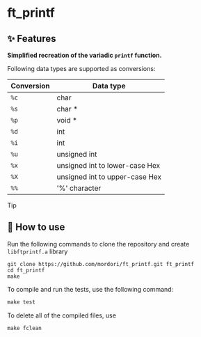# ft_printf
## ✨ Features
**Simplified recreation of the variadic `printf` function.**

Following data types are supported as conversions:

| Conversion			    	| Data type													|
|-------------------|-----------------------|
| `%c`             	| char |
| `%s`           	  | char * |
| `%p`             	| void * |
| `%d`             	| int |
| `%i`             	| int |
| `%u`             	| unsigned int |
| `%x`             	| unsigned int to lower-case Hex |
| `%X`             	| unsigned int to upper-case Hex |
| `%%`             	| '%' character|

> [!TIP]
> ## 🚀 How to use
Run the following commands to clone the repository and create `libftprintf.a` library
``` git
git clone https://github.com/mordori/ft_printf.git ft_printf
cd ft_printf
make
```

To compile and run the tests, use the following command:
``` Makefile
make test
```

To delete all of the compiled files, use
``` Makefile
make fclean
```
